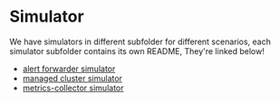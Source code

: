 # Simulator

We have simulators in different subfolder for different scenarios, each simulator subfolder contains its own README, They're linked below!

* [alert forwarder simulator](alert-forward)
* [managed cluster simulator](managed-cluster)
* [metrics-collector simulator](metrics-collector)


